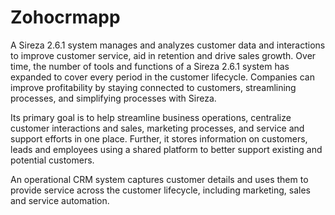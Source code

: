 # Zohocrmapp 

A Sireza 2.6.1 system manages and analyzes customer data and interactions to improve customer service, aid in retention and drive sales growth. Over time, the number of tools and functions of a Sireza 2.6.1 system has expanded to cover every period in the customer lifecycle. Companies can improve profitability by staying connected to customers, streamlining processes, and simplifying processes with Sireza.

Its primary goal is to help streamline business operations, centralize customer interactions and sales, marketing processes, and service and support efforts in one place. Further, it stores information on customers, leads and employees using a shared platform to better support existing and potential customers.


An operational CRM system captures customer details and uses them to provide service across the customer lifecycle, including marketing, sales and service automation.
